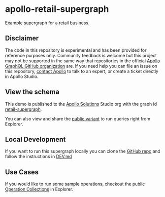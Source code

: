 # apollo-retail-supergraph

Example supergraph for a retail business.

## Disclaimer
The code in this repository is experimental and has been provided for reference purposes only. Community feedback is
welcome but this project may not be supported in the same way that repositories in the
official [Apollo GraphQL GitHub organization](https://github.com/apollographql) are. If you need help you can file an
issue on this repository, [contact Apollo](https://www.apollographql.com/contact-sales) to talk to an expert, or create
a ticket directly in Apollo Studio.

## View the schema
This demo is published to the [Apollo Solutions](https://studio.apollographql.com/org/apollo-solutions) Studio
org with the graph
id [retail-supergraph](https://studio.apollographql.com/graph/apollo-retail-supergraph).

You can also view and share the [public variant](https://studio.apollographql.com/public/apollo-retail-supergraph/home?variant=prod) to run queries right from Explorer.

## Local Development
If you want to run this supergraph locally you can clone the [GitHub repo](https://github.com/apollosolutions/retail-supergraph) and follow the instructions in [DEV.md](https://github.com/apollosolutions/retail-supergraph/blob/main/DEV.md)

## Use Cases
If you would like to run some sample operations, checkout the public [Operation Collections](https://studio.apollographql.com/public/apollo-retail-supergraph/explorer?collectionId=9da0ba4b-12d1-4ebb-89bb-bed4a4d476ff&focusCollectionId=9da0ba4b-12d1-4ebb-89bb-bed4a4d476ff&variant=prod) in Explorer.
